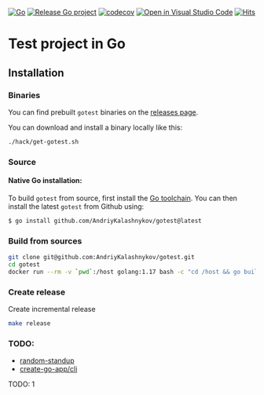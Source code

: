 [![Go](https://github.com/AndriyKalashnykov/gotest/actions/workflows/ci.yml/badge.svg)](https://github.com/AndriyKalashnykov/gotest/actions/workflows/ci.yml)
[![Release Go project](https://github.com/AndriyKalashnykov/gotest/actions/workflows/release.yml/badge.svg)](https://github.com/AndriyKalashnykov/gotest/actions/workflows/release.yml)
[![codecov](https://codecov.io/gh/AndriyKalashnykov/gotest/branch/master/graph/badge.svg?token=Q12E11KJ74)](https://codecov.io/gh/AndriyKalashnykov/gotest)
[![Open in Visual Studio Code](https://img.shields.io/static/v1?logo=visualstudiocode&label=&message=Open%20in%20Visual%20Studio%20Code&labelColor=2c2c32&color=007acc&logoColor=007acc)](https://open.vscode.dev/AndriyKalashnykov/gotest)
[![Hits](https://hits.seeyoufarm.com/api/count/incr/badge.svg?url=https%3A%2F%2Fgithub.com%2FAndriyKalashnykov%2Fgotest&count_bg=%2333CD56&title_bg=%23555555&icon=&icon_color=%23E7E7E7&title=hits&edge_flat=false)](https://hits.seeyoufarm.com)
# Test project in Go

## Installation

### Binaries
You can find prebuilt `gotest` binaries on the [releases page](https://github.com/AndriyKalashnykov/gotest/releases).

You can download and install a binary locally like this:

```bash
./hack/get-gotest.sh
```

### Source

#### Native Go installation:

To build `gotest` from source, first install the [Go
toolchain](https://golang.org/dl/). You can then install the latest `gotest` from
Github using:

```bash
$ go install github.com/AndriyKalashnykov/gotest@latest
```

### Build from sources

```bash
git clone git@github.com:AndriyKalashnykov/gotest.git
cd gotest
docker run --rm -v `pwd`:/host golang:1.17 bash -c "cd /host && go build ."
```

### Create release

Create incremental release

```bash
make release
```

### TODO:

* [random-standup](https://github.com/jidicula/random-standup/tree/main/.github/workflows)
* [create-go-app/cli](https://github.com/create-go-app/cli)

TODO: 1
